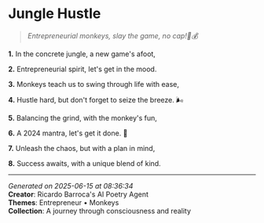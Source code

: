 # Jungle Hustle

> *Entrepreneurial monkeys, slay the game, no cap!🐒💰*

**1.** In the concrete jungle, a new game's afoot,


**2.** Entrepreneurial spirit, let's get in the mood.


**3.** Monkeys teach us to swing through life with ease,


**4.** Hustle hard, but don't forget to seize the breeze. 🌬️


**5.** Balancing the grind, with the monkey's fun,


**6.** A 2024 mantra, let's get it done. 💪


**7.** Unleash the chaos, but with a plan in mind,


**8.** Success awaits, with a unique blend of kind.



---

*Generated on 2025-06-15 at 08:36:34*  
**Creator**: Ricardo Barroca's AI Poetry Agent  
**Themes**: Entrepreneur • Monkeys  
**Collection**: A journey through consciousness and reality